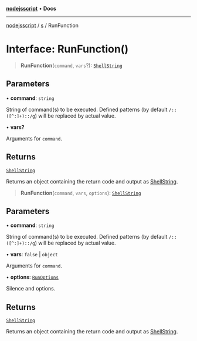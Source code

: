 [**nodejsscript**](../../../README.md) • **Docs**

***

[nodejsscript](../../../README.md) / [s](../README.md) / RunFunction

# Interface: RunFunction()

> **RunFunction**(`command`, `vars`?): [`ShellString`](../type-aliases/ShellString.md)

## Parameters

• **command**: `string`

String of command(s) to be executed. Defined patterns (by default `/::([^:]+)::/g`) will be replaced by actual value.

• **vars?**

Arguments for `command`.

## Returns

[`ShellString`](../type-aliases/ShellString.md)

Returns an object containing the return code and output as [ShellString](../variables/ShellString.md).

> **RunFunction**(`command`, `vars`, `options`): [`ShellString`](../type-aliases/ShellString.md)

## Parameters

• **command**: `string`

String of command(s) to be executed. Defined patterns (by default `/::([^:]+)::/g`) will be replaced by actual value.

• **vars**: `false` \| `object`

Arguments for `command`.

• **options**: [`RunOptions`](../type-aliases/RunOptions.md)

Silence and options.

## Returns

[`ShellString`](../type-aliases/ShellString.md)

Returns an object containing the return code and output as [ShellString](../variables/ShellString.md).
